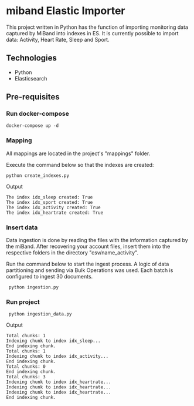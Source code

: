 # miband Elastic Importer

This project written in Python has the function of importing monitoring data captured by MiBand into indexes in ES.
It is currently possible to import data: Activity, Heart Rate, Sleep and Sport.

## Technologies

* Python
* Elasticsearch

## Pre-requisites

### Run docker-compose

````
docker-compose up -d
````

### Mapping

All mappings are located in the project's "mappings" folder.

Execute the command below so that the indexes are created:

````
python create_indexes.py
````

Output

```
The index idx_sleep created: True
The index idx_sport created: True
The index idx_activity created: True
The index idx_heartrate created: True
```

### Insert data

Data ingestion is done by reading the files with the information captured by the miBand. After recovering your account
files,
insert them into the respective folders in the directory "csv/name_activity".

Run the command below to start the ingest process. A logic of data partitioning and sending via Bulk Operations was
used. Each batch is configured to ingest 30 documents.

````
 python ingestion.py
````

### Run project

````
 python ingestion_data.py
 ````

Output

```
Total chunks: 1
Indexing chunk to index idx_sleep...
End indexing chunk.
Total chunks: 1
Indexing chunk to index idx_activity...
End indexing chunk.
Total chunks: 0
End indexing chunk.
Total chunks: 3
Indexing chunk to index idx_heartrate...
Indexing chunk to index idx_heartrate...
Indexing chunk to index idx_heartrate...
End indexing chunk.

```